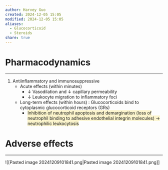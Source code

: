```yaml
---
author: Harvey Guo
created: 2024-12-05 15:05
modified: 2024-12-05 15:05
aliases:
  - Glucocorticoid
  - Steroids
share: true
---
```

# Pharmacodynamics
---
1. Antiinflammatory and immunosuppressive
	- Acute effects (within minutes) 
		- ↓ Vasodilation and ↓ capillary permeability
		- ↓ Leukocyte migration to inflammatory foci
	- Long-term effects (within hours) : Glucocorticoids bind to cytoplasmic glucocorticoid receptors (GRs)
		- <span style="background:rgba(240, 200, 0, 0.2)">Inhibition of neutrophil apoptosis and demargination (loss of neutrophil binding to adhesive endothelial integrin molecules) → neutrophilic leukocytosis</span>
# Adverse effects
---
![[Pasted image 20241209101841.png|Pasted image 20241209101841.png]]